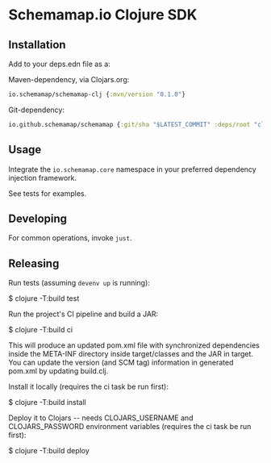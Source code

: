 # Schemamap.io Clojure SDK

## Installation

Add to your deps.edn file as a:

Maven-dependency, via Clojars.org: 

``` clojure
io.schemamap/schemamap-clj {:mvn/version "0.1.0"}
```

Git-dependency:
``` clojure
io.github.schemamap/schemamap {:git/sha "$LATEST_COMMIT" :deps/root "clojure"}
```

## Usage

Integrate the `io.schemamap.core` namespace in your preferred dependency injection framework.

See tests for examples.

## Developing

For common operations, invoke `just`.

## Releasing

Run tests (assuming `devenv up` is running):

$ clojure -T:build test

Run the project's CI pipeline and build a JAR:

$ clojure -T:build ci

This will produce an updated pom.xml file with synchronized dependencies inside the META-INF directory inside target/classes and the JAR in target. 
You can update the version (and SCM tag) information in generated pom.xml by updating build.clj.

Install it locally (requires the ci task be run first):

$ clojure -T:build install

Deploy it to Clojars -- needs CLOJARS_USERNAME and CLOJARS_PASSWORD environment variables (requires the ci task be run first):

$ clojure -T:build deploy
